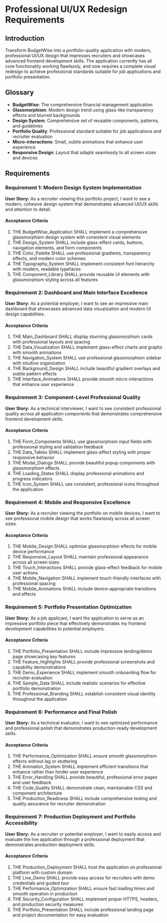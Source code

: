 # Professional UI/UX Redesign Requirements

## Introduction

Transform BudgetWise into a portfolio-quality application with modern, professional UI/UX design that impresses recruiters and showcases advanced frontend development skills. The application currently has all core functionality working flawlessly, and now requires a complete visual redesign to achieve professional standards suitable for job applications and portfolio presentation.

## Glossary

- **BudgetWise**: The comprehensive financial management application
- **Glassmorphism**: Modern design trend using glass-like transparency effects and blurred backgrounds
- **Design System**: Comprehensive set of reusable components, patterns, and guidelines
- **Portfolio Quality**: Professional standard suitable for job applications and recruiter evaluation
- **Micro-interactions**: Small, subtle animations that enhance user experience
- **Responsive Design**: Layout that adapts seamlessly to all screen sizes and devices

## Requirements

### Requirement 1: Modern Design System Implementation

**User Story:** As a recruiter viewing this portfolio project, I want to see a modern, cohesive design system that demonstrates advanced UI/UX skills and attention to detail.

#### Acceptance Criteria

1. THE BudgetWise_Application SHALL implement a comprehensive glassmorphism design system with consistent visual elements
2. THE Design_System SHALL include glass-effect cards, buttons, navigation elements, and form components
3. THE Color_Palette SHALL use professional gradients, transparency effects, and modern color schemes
4. THE Typography_System SHALL implement consistent font hierarchy with modern, readable typefaces
5. THE Component_Library SHALL provide reusable UI elements with glassmorphism styling across all features

### Requirement 2: Dashboard and Main Interface Excellence

**User Story:** As a potential employer, I want to see an impressive main dashboard that showcases advanced data visualization and modern UI design capabilities.

#### Acceptance Criteria

1. THE Main_Dashboard SHALL display stunning glassmorphism cards with professional layouts and spacing
2. THE Data_Visualization SHALL implement glass-effect charts and graphs with smooth animations
3. THE Navigation_System SHALL use professional glassmorphism sidebar with intuitive organization
4. THE Background_Design SHALL include beautiful gradient overlays and subtle pattern effects
5. THE Interface_Animations SHALL provide smooth micro-interactions that enhance user experience

### Requirement 3: Component-Level Professional Quality

**User Story:** As a technical interviewer, I want to see consistent professional quality across all application components that demonstrates comprehensive frontend development skills.

#### Acceptance Criteria

1. THE Form_Components SHALL use glassmorphism input fields with professional styling and validation feedback
2. THE Data_Tables SHALL implement glass-effect styling with proper responsive behavior
3. THE Modal_Dialogs SHALL provide beautiful popup components with glassmorphism effects
4. THE Loading_States SHALL display professional animations and progress indicators
5. THE Icon_System SHALL use consistent, professional icons throughout the application

### Requirement 4: Mobile and Responsive Excellence

**User Story:** As a recruiter viewing the portfolio on mobile devices, I want to see professional mobile design that works flawlessly across all screen sizes.

#### Acceptance Criteria

1. THE Mobile_Design SHALL optimize glassmorphism effects for mobile device performance
2. THE Responsive_Layout SHALL maintain professional appearance across all screen sizes
3. THE Touch_Interactions SHALL provide glass-effect feedback for mobile user actions
4. THE Mobile_Navigation SHALL implement touch-friendly interfaces with professional spacing
5. THE Mobile_Animations SHALL include device-appropriate transitions and effects

### Requirement 5: Portfolio Presentation Optimization

**User Story:** As a job applicant, I want the application to serve as an impressive portfolio piece that effectively demonstrates my frontend development capabilities to potential employers.

#### Acceptance Criteria

1. THE Portfolio_Presentation SHALL include impressive landing/demo page showcasing key features
2. THE Feature_Highlights SHALL provide professional screenshots and capability demonstrations
3. THE Demo_Experience SHALL implement smooth onboarding flow for recruiter evaluation
4. THE Sample_Data SHALL include realistic scenarios for effective portfolio demonstration
5. THE Professional_Branding SHALL establish consistent visual identity throughout the application

### Requirement 6: Performance and Final Polish

**User Story:** As a technical evaluator, I want to see optimized performance and professional polish that demonstrates production-ready development skills.

#### Acceptance Criteria

1. THE Performance_Optimization SHALL ensure smooth glassmorphism effects without lag or stuttering
2. THE Animation_System SHALL implement efficient transitions that enhance rather than hinder user experience
3. THE Error_Handling SHALL provide beautiful, professional error pages and user feedback
4. THE Code_Quality SHALL demonstrate clean, maintainable CSS and component architecture
5. THE Production_Readiness SHALL include comprehensive testing and quality assurance for recruiter demonstration

### Requirement 7: Production Deployment and Portfolio Accessibility

**User Story:** As a recruiter or potential employer, I want to easily access and evaluate the live application through a professional deployment that demonstrates production deployment skills.

#### Acceptance Criteria

1. THE Production_Deployment SHALL host the application on professional platform with custom domain
2. THE Live_Demo SHALL provide easy access for recruiters with demo credentials and guided tour
3. THE Performance_Optimization SHALL ensure fast loading times and smooth operation in production
4. THE Security_Configuration SHALL implement proper HTTPS, headers, and production security measures
5. THE Portfolio_Presentation SHALL include professional landing page and project documentation for easy evaluation
